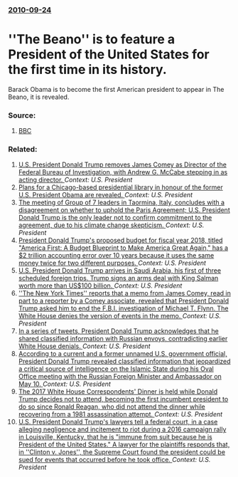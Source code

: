 ### [2010-09-24](/news/2010/09/24/index.md)

# ''The Beano'' is to feature a President of the United States for the first time in its history. 

Barack Obama is to become the first American president to appear in The Beano, it is revealed.


### Source:

1. [BBC](http://www.bbc.co.uk/news/uk-scotland-tayside-central-11406387)

### Related:

1. [U.S. President Donald Trump removes James Comey as Director of the Federal Bureau of Investigation, with Andrew G. McCabe stepping in as acting director. ](/news/2017/05/9/u-s-president-donald-trump-removes-james-comey-as-director-of-the-federal-bureau-of-investigation-with-andrew-g-mccabe-stepping-in-as-act.md) _Context: U.S. President_
2. [Plans for a Chicago-based presidential library in honour of the former U.S. President Obama are revealed. ](/news/2017/05/3/plans-for-a-chicago-based-presidential-library-in-honour-of-the-former-u-s-president-obama-are-revealed.md) _Context: U.S. President_
3. [The meeting of Group of 7 leaders in Taormina, Italy, concludes with a disagreement on whether to uphold the Paris Agreement; U.S. President Donald Trump is the only leader not to confirm commitment to the agreement, due to his climate change skepticism. ](/news/2017/05/27/the-meeting-of-group-of-7-leaders-in-taormina-italy-concludes-with-a-disagreement-on-whether-to-uphold-the-paris-agreement-u-s-president.md) _Context: U.S. President_
4. [President Donald Trump's proposed budget for fiscal year 2018, titled "America First: A Budget Blueprint to Make America Great Again,"  has a $2 trillion accounting error over 10 years because it  uses the same money twice for two different purposes. ](/news/2017/05/24/president-donald-trump-s-proposed-budget-for-fiscal-year-2018-titled-america-first-a-budget-blueprint-to-make-america-great-again-has.md) _Context: U.S. President_
5. [U.S. President Donald Trump arrives in Saudi Arabia, his first of three scheduled foreign trips. Trump signs an arms deal with King Salman worth more than US$100 billion. ](/news/2017/05/20/u-s-president-donald-trump-arrives-in-saudi-arabia-his-first-of-three-scheduled-foreign-trips-trump-signs-an-arms-deal-with-king-salman-w.md) _Context: U.S. President_
6. [''The New York Times'' reports that a memo from James Comey, read in part to a reporter by a Comey associate, revealed that President Donald Trump asked him to end the F.B.I. investigation of Michael T. Flynn. The White House denies the version of events in the memo. ](/news/2017/05/16/the-new-york-times-reports-that-a-memo-from-james-comey-read-in-part-to-a-reporter-by-a-comey-associate-revealed-that-president-donald.md) _Context: U.S. President_
7. [In a series of tweets, President Donald Trump acknowledges that he shared classified information with Russian envoys, contradicting earlier White House denials. ](/news/2017/05/16/in-a-series-of-tweets-president-donald-trump-acknowledges-that-he-shared-classified-information-with-russian-envoys-contradicting-earlier.md) _Context: U.S. President_
8. [According to a current and a former unnamed U.S. government official, President Donald Trump revealed classified information that jeopardized a critical source of intelligence on the Islamic State during  his Oval Office meeting with the Russian Foreign Minister and Ambassador on May 10. ](/news/2017/05/15/according-to-a-current-and-a-former-unnamed-u-s-government-official-president-donald-trump-revealed-classified-information-that-jeopardize.md) _Context: U.S. President_
9. [The 2017 White House Correspondents' Dinner is held while Donald Trump decides not to attend, becoming the first incumbent president to do so since Ronald Reagan, who did not attend the dinner while recovering from a 1981 assassination attempt. ](/news/2017/04/29/the-2017-white-house-correspondents-dinner-is-held-while-donald-trump-decides-not-to-attend-becoming-the-first-incumbent-president-to-do-s.md) _Context: U.S. President_
10. [U.S. President Donald Trump's lawyers tell a federal court, in a case alleging negligence and incitement to riot during a 2016 campaign rally in Louisville, Kentucky, that he is "immune from suit because he is President of the United States." A lawyer for the plaintiffs responds that, in ''Clinton v. Jones'', the Supreme Court found the president could be sued for events that occurred before he took office. ](/news/2017/04/15/u-s-president-donald-trump-s-lawyers-tell-a-federal-court-in-a-case-alleging-negligence-and-incitement-to-riot-during-a-2016-campaign-rall.md) _Context: U.S. President_
